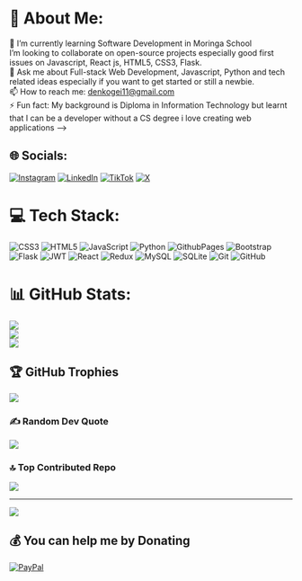 # 💫 About Me:
🌱 I’m currently learning Software Development in Moringa School<br>I’m looking to collaborate on open-source projects especially good first issues on Javascript, React js, HTML5, CSS3, Flask.<br>💬 Ask me about Full-stack Web Development, Javascript, Python and tech related ideas especially if you want to get started or still a newbie.<br>📫 How to reach me: denkogei11@gmail.com<br>⚡ Fun fact: My background is Diploma in Information Technology but learnt that I can be a developer without a CS degree i love creating web applications -->


## 🌐 Socials:
[![Instagram](https://img.shields.io/badge/Instagram-%23E4405F.svg?logo=Instagram&logoColor=white)](https://instagram.com/denkogei) [![LinkedIn](https://img.shields.io/badge/LinkedIn-%230077B5.svg?logo=linkedin&logoColor=white)](https://linkedin.com/in/dennis-kemboi) [![TikTok](https://img.shields.io/badge/TikTok-%23000000.svg?logo=TikTok&logoColor=white)](https://tiktok.com/@.denkogei) [![X](https://img.shields.io/badge/X-black.svg?logo=X&logoColor=white)](https://x.com/DENKOGEI) 

# 💻 Tech Stack:
![CSS3](https://img.shields.io/badge/css3-%231572B6.svg?style=for-the-badge&logo=css3&logoColor=white) ![HTML5](https://img.shields.io/badge/html5-%23E34F26.svg?style=for-the-badge&logo=html5&logoColor=white) ![JavaScript](https://img.shields.io/badge/javascript-%23323330.svg?style=for-the-badge&logo=javascript&logoColor=%23F7DF1E) ![Python](https://img.shields.io/badge/python-3670A0?style=for-the-badge&logo=python&logoColor=ffdd54) ![GithubPages](https://img.shields.io/badge/github%20pages-121013?style=for-the-badge&logo=github&logoColor=white) ![Bootstrap](https://img.shields.io/badge/bootstrap-%238511FA.svg?style=for-the-badge&logo=bootstrap&logoColor=white) ![Flask](https://img.shields.io/badge/flask-%23000.svg?style=for-the-badge&logo=flask&logoColor=white) ![JWT](https://img.shields.io/badge/JWT-black?style=for-the-badge&logo=JSON%20web%20tokens) ![React](https://img.shields.io/badge/react-%2320232a.svg?style=for-the-badge&logo=react&logoColor=%2361DAFB) ![Redux](https://img.shields.io/badge/redux-%23593d88.svg?style=for-the-badge&logo=redux&logoColor=white) ![MySQL](https://img.shields.io/badge/mysql-4479A1.svg?style=for-the-badge&logo=mysql&logoColor=white) ![SQLite](https://img.shields.io/badge/sqlite-%2307405e.svg?style=for-the-badge&logo=sqlite&logoColor=white) ![Git](https://img.shields.io/badge/git-%23F05033.svg?style=for-the-badge&logo=git&logoColor=white) ![GitHub](https://img.shields.io/badge/github-%23121011.svg?style=for-the-badge&logo=github&logoColor=white)
# 📊 GitHub Stats:
![](https://github-readme-stats.vercel.app/api?username=denkogei&theme=dark&hide_border=false&include_all_commits=true&count_private=true)<br/>
![](https://github-readme-streak-stats.herokuapp.com/?user=denkogei&theme=dark&hide_border=false)<br/>
![](https://github-readme-stats.vercel.app/api/top-langs/?username=denkogei&theme=dark&hide_border=false&include_all_commits=true&count_private=true&layout=compact)

## 🏆 GitHub Trophies
![](https://github-profile-trophy.vercel.app/?username=denkogei&theme=radical&no-frame=false&no-bg=false&margin-w=4)

### ✍️ Random Dev Quote
![](https://quotes-github-readme.vercel.app/api?type=horizontal&theme=radical)

### 🔝 Top Contributed Repo
![](https://github-contributor-stats.vercel.app/api?username=denkogei&limit=5&theme=dark&combine_all_yearly_contributions=true)

---
[![](https://visitcount.itsvg.in/api?id=denkogei&icon=0&color=0)](https://visitcount.itsvg.in)

  ## 💰 You can help me by Donating
  [![PayPal](https://img.shields.io/badge/PayPal-00457C?style=for-the-badge&logo=paypal&logoColor=white)](https://paypal.me/denkogei11@gmail.com) 

  
<!-- Proudly created with GPRM ( https://gprm.itsvg.in ) -->
